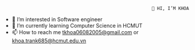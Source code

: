                                                             👋 HI, I’M KHOA
- 👀 I’m interested in Software engineer
- 🌱 I’m currently learning Computer Science in HCMUT
- 📫 How to reach me tkhoa06082005@gmail.com or khoa.trank685@hcmut.edu.vn

<!---
key-68/key-68 is a ✨ special ✨ repository because its `README.md` (this file) appears on your GitHub profile.
You can click the Preview link to take a look at your changes.
--->
